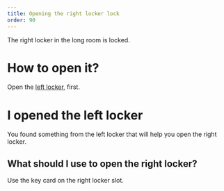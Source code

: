 ```yaml
---
title: Opening the right locker lock
order: 90
---
```


The right locker in the long room is locked.

# How to open it?
Open the [left locker](left-locker.md), first.

# I opened the left locker
You found something from the left locker that will help you open the right locker.

## What should I use to open the right locker?
Use the key card on the right locker slot.
